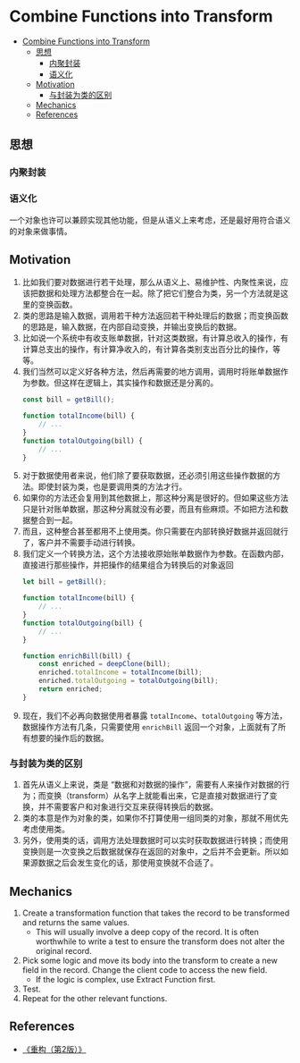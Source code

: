 # Combine Functions into Transform


<!-- TOC -->

- [Combine Functions into Transform](#combine-functions-into-transform)
    - [思想](#思想)
        - [内聚封装](#内聚封装)
        - [语义化](#语义化)
    - [Motivation](#motivation)
        - [与封装为类的区别](#与封装为类的区别)
    - [Mechanics](#mechanics)
    - [References](#references)

<!-- /TOC -->


## 思想
### 内聚封装

### 语义化
一个对象也许可以兼顾实现其他功能，但是从语义上来考虑，还是最好用符合语义的对象来做事情。


## Motivation
1. 比如我们要对数据进行若干处理，那么从语义上、易维护性、内聚性来说，应该把数据和处理方法都整合在一起。除了把它们整合为类，另一个方法就是这里的变换函数。
2. 类的思路是输入数据，调用若干种方法返回若干种处理后的数据；而变换函数的思路是，输入数据，在内部自动变换，并输出变换后的数据。
3. 比如说一个系统中有收支账单数据，针对这类数据，有计算总收入的操作，有计算总支出的操作，有计算净收入的，有计算各类别支出百分比的操作，等等。
4. 我们当然可以定义好各种方法，然后再需要的地方调用，调用时将账单数据作为参数。但这样在逻辑上，其实操作和数据还是分离的。
    ```js
    const bill = getBill();
    
    function totalIncome(bill) {
        // ...
    }
    function totalOutgoing(bill) {
        // ...
    }
    ```
5. 对于数据使用者来说，他们除了要获取数据，还必须引用这些操作数据的方法。即使封装为类，也是要调用类的方法才行。
6. 如果你的方法还会复用到其他数据上，那这种分离是很好的。但如果这些方法只是针对账单数据，那这种分离就没有必要，而且有些麻烦。不如把方法和数据整合到一起。
7. 而且，这种整合甚至都用不上使用类。你只需要在内部转换好数据并返回就行了，客户并不需要手动进行转换。
8. 我们定义一个转换方法，这个方法接收原始账单数据作为参数。在函数内部，直接进行那些操作，并把操作的结果组合为转换后的对象返回
    ```js
    let bill = getBill();
    
    function totalIncome(bill) {
        // ...
    }
    function totalOutgoing(bill) {
        // ...
    }

    function enrichBill(bill) {
        const enriched = deepClone(bill);
        enriched.totalIncome = totalIncome(bill);
        enriched.totalOutgoing = totalOutgoing(bill);
        return enriched;
    }
    ```
9. 现在，我们不必再向数据使用者暴露 `totalIncome`、`totalOutgoing` 等方法，数据操作方法有几条，只需要使用 `enrichBill` 返回一个对象，上面就有了所有想要的操作后的数据。

### 与封装为类的区别
1. 首先从语义上来说，类是 “数据和对数据的操作”，需要有人来操作对数据的行为；而变换（transform）从名字上就能看出来，它是直接对数据进行了变换，并不需要客户和对象进行交互来获得转换后的数据。
2. 类的本意是作为对象的类，如果你不打算使用一组同类的对象，那就不用优先考虑使用类。
3. 另外，使用类的话，调用方法处理数据时可以实时获取数据进行转换；而使用变换则是一次变换之后数据就保存在返回的对象中，之后并不会更新。所以如果源数据之后会发生变化的话，那使用变换就不合适了。


## Mechanics
1. Create a transformation function that takes the record to be transformed and returns the same values.
    * This will usually involve a deep copy of the record. It is often worthwhile to write a test to ensure the transform does not alter the original record.
2. Pick some logic and move its body into the transform to create a new field in the record. Change the client code to access the new field.
    * If the logic is complex, use Extract Function first.
3. Test.
4. Repeat for the other relevant functions.


## References
* [《重构（第2版）》](https://book.douban.com/subject/33400354/)
